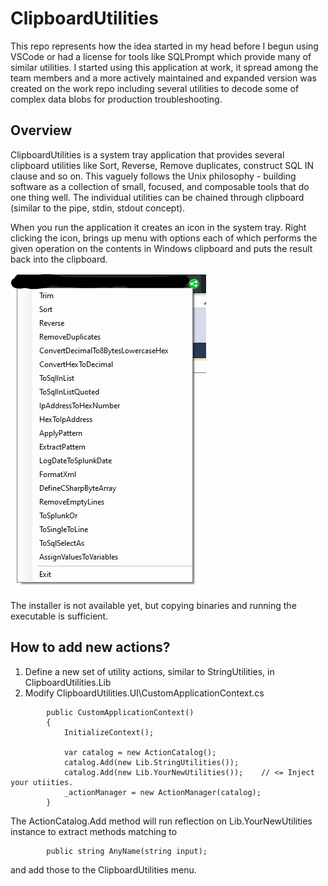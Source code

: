 # ClipboardUtilities

This repo represents how the idea started in my head before I begun using VSCode or had a license for tools like SQLPrompt which provide many of similar utilities. I started using this application at work, it spread among the team members and a more actively maintained and expanded version was created on the work repo including several utilities to decode some of complex data blobs for production troubleshooting.

## Overview

ClipboardUtilities is a system tray application that provides several clipboard utilities like Sort, Reverse, Remove duplicates, construct SQL IN clause and so on. This vaguely follows the Unix philosophy - building software as a collection of small, focused, and composable tools that do one thing well. The individual utilities can be chained through clipboard (similar to the pipe, stdin, stdout concept).

When you run the application it creates an icon in the system tray. Right clicking the icon, brings up menu with options each of which performs the given operation on the contents in Windows clipboard and puts the result back into the clipboard.

![ClipboardUtilities](https://github.com/hlsupe/ClipboardUtilities/blob/master/ClipboardUtilities.png)

The installer is not available yet, but copying binaries and running the executable is sufficient.

## How to add new actions?
1. Define a new set of utility actions, similar to StringUtilities, in ClipboardUtilities.Lib
2. Modify ClipboardUtilities.UI\CustomApplicationContext.cs 

```CSharp
		public CustomApplicationContext() 
		{
			InitializeContext();
			
			var catalog = new ActionCatalog();
			catalog.Add(new Lib.StringUtilities());
			catalog.Add(new Lib.YourNewUtilities());	// <= Inject your utiities.
			_actionManager = new ActionManager(catalog);
		}
```

The ActionCatalog.Add method will run reflection on Lib.YourNewUtilities instance to extract methods matching to 

```Csharp
		public string AnyName(string input);
```
and add those to the ClipboardUtilities menu.
